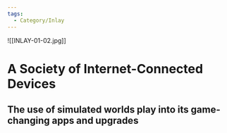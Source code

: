 ```yaml
---
tags:
  - Category/Inlay
---
```

![[INLAY-01-02.jpg]]
# A Society of Internet-Connected Devices
## The use of simulated worlds play into its game-changing apps and upgrades